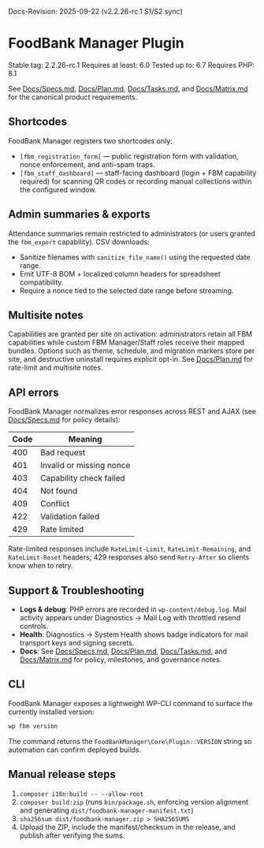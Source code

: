 Docs-Revision: 2025-09-22 (v2.2.26-rc.1 S1/S2 sync)
# FoodBank Manager Plugin

Stable tag: 2.2.26-rc.1
Requires at least: 6.0
Tested up to: 6.7
Requires PHP: 8.1

See [Docs/Specs.md](Docs/Specs.md), [Docs/Plan.md](Docs/Plan.md), [Docs/Tasks.md](Docs/Tasks.md), and [Docs/Matrix.md](Docs/Matrix.md) for the canonical product requirements.

## Shortcodes

FoodBank Manager registers two shortcodes only:

* `[fbm_registration_form]` — public registration form with validation, nonce enforcement, and anti-spam traps.
* `[fbm_staff_dashboard]` — staff-facing dashboard (login + FBM capability required) for scanning QR codes or recording manual collections within the configured window.

## Admin summaries & exports

Attendance summaries remain restricted to administrators (or users granted the `fbm_export` capability). CSV downloads:

* Sanitize filenames with `sanitize_file_name()` using the requested date range.
* Emit UTF-8 BOM + localized column headers for spreadsheet compatibility.
* Require a nonce tied to the selected date range before streaming.

## Multisite notes

Capabilities are granted per site on activation: administrators retain all FBM capabilities while custom FBM Manager/Staff roles receive their mapped bundles. Options such as theme, schedule, and migration markers store per site, and destructive uninstall requires explicit opt-in. See [Docs/Plan.md](Docs/Plan.md) for rate-limit and multisite notes.

## API errors

FoodBank Manager normalizes error responses across REST and AJAX (see [Docs/Specs.md](Docs/Specs.md) for policy details):

| Code | Meaning |
| ---- | ------- |
| 400 | Bad request |
| 401 | Invalid or missing nonce |
| 403 | Capability check failed |
| 404 | Not found |
| 409 | Conflict |
| 422 | Validation failed |
| 429 | Rate limited |

Rate-limited responses include `RateLimit-Limit`, `RateLimit-Remaining`, and `RateLimit-Reset` headers; 429 responses also send `Retry-After` so clients know when to retry.

## Support & Troubleshooting

- **Logs & debug**: PHP errors are recorded in `wp-content/debug.log`. Mail activity appears under Diagnostics → Mail Log with throttled resend controls.
- **Health**: Diagnostics → System Health shows badge indicators for mail transport keys and signing secrets.
- **Docs**: See [Docs/Specs.md](Docs/Specs.md), [Docs/Plan.md](Docs/Plan.md), [Docs/Tasks.md](Docs/Tasks.md), and [Docs/Matrix.md](Docs/Matrix.md) for policy, milestones, and governance notes.

## CLI

FoodBank Manager exposes a lightweight WP-CLI command to surface the currently installed version:

```bash
wp fbm version
```

The command returns the `FoodBankManager\Core\Plugin::VERSION` string so automation can confirm deployed builds.

## Manual release steps

1. `composer i18n:build -- --allow-root`
2. `composer build:zip` (runs `bin/package.sh`, enforcing version alignment and generating `dist/foodbank-manager-manifest.txt`)
3. `sha256sum dist/foodbank-manager.zip > SHA256SUMS`
4. Upload the ZIP, include the manifest/checksum in the release, and publish after verifying the sums.

